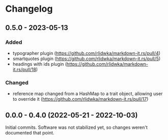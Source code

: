# Changelog

## 0.5.0 - 2023-05-13

### Added

 - typographer plugin (https://github.com/rlidwka/markdown-it.rs/pull/4)
 - smartquotes plugin (https://github.com/rlidwka/markdown-it.rs/pull/5)
 - headings with ids plugin (https://github.com/rlidwka/markdown-it.rs/pull/18)

### Changed

 - reference map changed from a HashMap to a trait object, allowing user to override it
   (https://github.com/rlidwka/markdown-it.rs/pull/17)

## 0.0.0 - 0.4.0 (2022-05-21 - 2022-10-03)

Initial commits. Software was not stabilized yet, so changes weren't documented that point.
